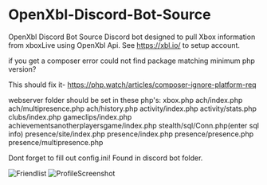 # OpenXbl-Discord-Bot-Source
OpenXbl Discord Bot Source
Discord bot designed to pull Xbox information from xboxLive using OpenXbl Api. See https://xbl.io/ to setup account. 



if you get a composer error could not find package matching minimum php version? 


This should fix it-
https://php.watch/articles/composer-ignore-platform-req


webserver folder should be set in these php's:
xbox.php
ach/index.php
ach/multipresence.php
ach/history.php
activity/index.php
activity/stats.php
clubs/index.php
gameclips/index.php
achievementsanotherplayersgame/index.php
stealth/sql/Conn.php(enter sql info)
presence/site/index.php
presence/index.php
presence/presence.php
presence/multipresence.php


Dont forget to fill out config.ini! Found in discord bot folder. 




![Friendlist](https://user-images.githubusercontent.com/44829491/192215488-402ef189-315e-4dc3-9c05-c55ba90c2c1f.PNG)
![ProfileScreenshot](https://user-images.githubusercontent.com/44829491/192215490-2cbb1dee-a050-460c-a82f-edeb27d35102.PNG)
